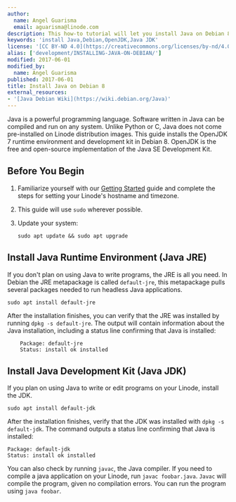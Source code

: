 ```yaml
---
author:
  name: Angel Guarisma
  email: aguarisma@linode.com
description: This how-to tutorial will let you install Java on Debian 8
keywords: 'install Java,Debian,OpenJDK,Java JDK'
license: '[CC BY-ND 4.0](https://creativecommons.org/licenses/by-nd/4.0)'
alias: ['development/INSTALLING-JAVA-ON-DEBIAN/']
modified: 2017-06-01
modified_by:
  name: Angel Guarisma
published: 2017-06-01
title: Install Java on Debian 8
external_resources:
- '[Java Debian Wiki](https://wiki.debian.org/Java)'
---
```


Java is a powerful programming language. Software written in Java can be compiled and run on any system. Unlike Python or C, Java does not come pre-installed on Linode distribution images. This guide installs the OpenJDK 7 runtime environment and development kit in Debian 8. OpenJDK is the free and open-source implementation of the Java SE Development Kit.

## Before You Begin

1.  Familiarize yourself with our [Getting Started](/docs/getting-started) guide and complete the steps for setting your Linode's hostname and timezone.

2.  This guide will use `sudo` wherever possible. 

3.  Update your system:

        sudo apt update && sudo apt upgrade


## Install Java Runtime Environment (Java JRE)

If you don't plan on using Java to write programs, the JRE is all you need. In Debian the JRE metapackage is called `default-jre`, this metapackage pulls several packages needed to run headless Java applications.
	
	sudo apt install default-jre
	
After the installation finishes, you can verify that the JRE was installed by running `dpkg -s default-jre`. The output will contain information about the Java installation, including a status line confirming that Java is installed:
	
        Package: default-jre
        Status: install ok installed
	
## Install Java Development Kit (Java JDK)

If you plan on using Java to write or edit programs on your Linode, install the JDK. 

	sudo apt install default-jdk

After the installation finishes, verify that the JDK was installed with `dpkg -s default-jdk`. The command outputs a status line confirming that Java is installed:
	
	Package: default-jdk
	Status: install ok installed

You can also check by running `javac`, the Java compiler. If you need to compile a java application on your Linode, run `javac foobar.java`. `Javac` will compile the program, given no compilation errors. You can run the program using `java foobar`. 
